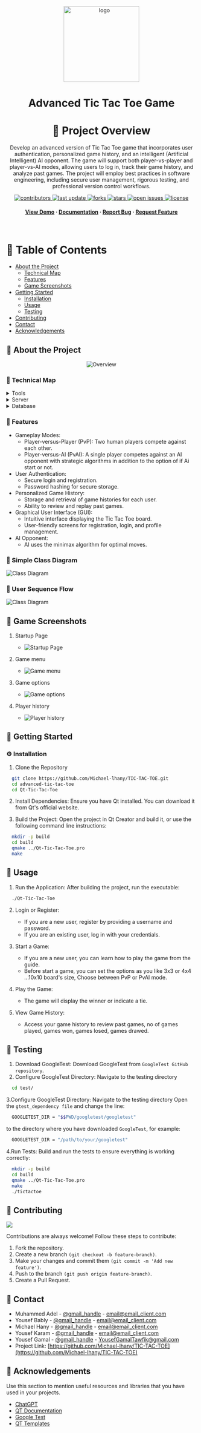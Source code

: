                     
  

<div align="center">

  <img src="TicTacToeLast - Copy/images/icon.png"   alt="logo" width="200" height="auto" />
  <h1>Advanced Tic Tac Toe Game</h1>
  
  <!-- Table of Contents -->
# :notebook_with_decorative_cover: Project Overview                                                          
  Develop an advanced version of Tic Tac Toe game that incorporates user authentication,
personalized game history, and an intelligent (Artificial Intelligent) AI opponent. The game will
support both player-vs-player and player-vs-AI modes, allowing users to log in, track their game
history, and analyze past games. The project will employ best practices in software
engineering, including secure user management, rigorous testing, and professional version
control workflows.
  
<!-- Badges -->
<p>
  <a href="https://github.com/Michael-lhany/TIC-TAC-TOE/graphs/contributors">
    <img src="https://img.shields.io/github/contributors/Michael-lhany/TIC-TAC-TOE" alt="contributors" />
  </a>
  <a href="">
    <img src="https://img.shields.io/github/last-commit/Michael-lhany/TIC-TAC-TOE" alt="last update" />
  </a>
  <a href="https://github.com/Michael-lhany/TIC-TAC-TOE/network/members">
    <img src="https://img.shields.io/github/forks/Michael-lhany/TIC-TAC-TOE" alt="forks" />
  </a>
  <a href="https://github.com/Michael-lhany/TIC-TAC-TOE/stargazers">
    <img src="https://img.shields.io/github/stars/Michael-lhany/TIC-TAC-TOE" alt="stars" />
  </a>
  <a href="https://github.com/Michael-lhany/TIC-TAC-TOE/issues/">
    <img src="https://img.shields.io/github/issues/Michael-lhany/TIC-TAC-TOE" alt="open issues" />
  </a>
  <a href="https://github.com/Michael-lhany/TIC-TAC-TOE/master/LICENSE">
    <img src="https://img.shields.io/github/license/Michael-lhany/TIC-TAC-TOE.svg" alt="license" />
  </a>
</p>
   
<h4>
    <a href="https://github.com/Michael-lhany/TIC-TAC-TOE/overview.gif">View Demo</a>
  <span> · </span>
    <a href="https://github.com/Michael-lhany/TIC-TAC-TOE/TicTacToe SRS.doc">Documentation</a>
  <span> · </span>
    <a href="https://github.com/Michael-lhany/TIC-TAC-TOE/issues/">Report Bug</a>
  <span> · </span>
    <a href="https://github.com/Michael-lhany/TIC-TAC-TOE/issues/">Request Feature</a>
  </h4>
</div>

<br />

<!-- Table of Contents -->
# :notebook_with_decorative_cover: Table of Contents                                                                                                    
- [About the Project](#star2-about-the-project)
  * [Technical Map](#space_invader-tech-stack)
  * [Features](#dart-features)
  * [Game Screenshots](#key-environment-variables)
- [Getting Started](#toolbox-getting-started)
  * [Installation](#gear-installation)
  * [Usage](#toolbox)
  * [Testing](#bangbang-prerequisites)
- [Contributing](#wave-contributing)
- [Contact](#handshake-contact)
- [Acknowledgements](#gem-acknowledgements)
  

<!-- About the Project -->
## :star2: About the Project

<div align="center">
  <img src="overview.gif" alt="Overview" />
</div>

<!-- Tools -->
### :space_invader: Technical Map

<details>
  <summary>Tools</summary>
  <ul>
    <li><a href="https://visualstudio.microsoft.com/">VisualStudio</a></li>
    <li><a href="https://www.jetbrains.com/clion/">CLion</a></li>
    <li><a href="https://www.qt.io/product/development-tools">GUI Framework: Qt</a></li>
    <li><a href="https://en.wikipedia.org/wiki/Google_Test">GoogleTest framework</a></li>
    <li><a href="https://doc.qt.io/qt-6/qmake-manual.html">Qmake</a></li>
  </ul>
</details>

<details>
  <summary>Server</summary>
  <ul>
    <li><a href="https://github.com/">Git & Github</a></li>
  </ul>
</details>

<details>
<summary>Database</summary>
  <ul>
    <li><a href="https://www.mysql.com/">MySQL</a></li>
  </ul>
</details>

<!-- Features -->
### :dart: Features

- Gameplay Modes:
     * Player-versus-Player (PvP): Two human players compete against each other.
     * Player-versus-AI (PvAI): A single player competes against an AI opponent with strategic algorithms in addition to the option of if Ai start or not.
- User Authentication:
     * Secure login and registration.
     * Password hashing for secure storage.
- Personalized Game History:
     * Storage and retrieval of game histories for each user.
     * Ability to review and replay past games.
- Graphical User Interface (GUI):
     * Intuitive interface displaying the Tic Tac Toe board.
     * User-friendly screens for registration, login, and profile management.
- AI Opponent:
     * AI uses the minimax algorithm for optimal moves.

<!-- Simple Class Diagram -->
### :art: Simple Class Diagram
![Class Diagram](https://github.com/Michael-lhany/TIC-TAC-TOE/blob/main/simple%20class%20diagram.png)

<!-- User Sequence Flow -->
### :key: User Sequence Flow
![Class Diagram](https://github.com/Michael-lhany/TIC-TAC-TOE/blob/main/SequenceDiagram.png)

<!-- Game Screenshots -->
##  :art: Game Screenshots
1. Startup Page

   - ![Startup Page](https://github.com/Michael-lhany/TIC-TAC-TOE/blob/main/asserts/Capture.PNG)

2. Game menu

   - ![Game menu](https://github.com/Michael-lhany/TIC-TAC-TOE/blob/main/asserts/Capture2.PNG)

3. Game options

   - ![Game options](https://github.com/Michael-lhany/TIC-TAC-TOE/blob/main/asserts/Capture3.PNG)

4. Player history

   - ![Player history](https://github.com/Michael-lhany/TIC-TAC-TOE/blob/main/asserts/Capture4.PNG)

<!-- Getting Started -->
## 	:toolbox: Getting Started

<!-- Installation -->
### :gear: Installation
1. Clone the Repository
```bash
  git clone https://github.com/Michael-lhany/TIC-TAC-TOE.git
  cd advanced-tic-tac-toe
  cd Qt-Tic-Tac-Toe
```
2. Install Dependencies: Ensure you have Qt installed. You can download it from Qt's official website.

3. Build the Project: Open the project in Qt Creator and build it, or use the following command line instructions:
```bash
  mkdir -p build
  cd build
  qmake ../Qt-Tic-Tac-Toe.pro
  make
```

<!-- Usage -->
## :eyes: Usage
1. Run the Application: After building the project, run the executable:
```bash
  ./Qt-Tic-Tac-Toe
```
2. Login or Register:
     - If you are a new user, register by providing a username and password.
     - If you are an existing user, log in with your credentials.

3. Start a Game:
     - If you are a new user, you can learn how to play the game from the guide.
     - Before start a game, you can set the options as you like 3x3 or 4x4 ...10x10 board's size, Choose between PvP or PvAI mode.

4. Play the Game:
     - The game will display the winner or indicate a tie.

5. View Game History:
     - Access your game history to review past games, no of games played, games won, games losed, games drawed.

<!-- Testing -->
## 	:toolbox: Testing
1. Download GoogleTest: Download GoogleTest from `GoogleTest GitHub repository`.
2. Configure GoogleTest Directory: Navigate to the testing directory
```bash
  cd test/
```
3.Configure GoogleTest Directory: Navigate to the testing directory Open the `gtest_dependency file` and change the line:
```bash
  GOOGLETEST_DIR = "$$PWD/googletest/googletest"
```
  to the directory where you have downloaded `GoogleTest`, for example:
```bash
  GOOGLETEST_DIR = "/path/to/your/googletest"
```
4.Run Tests: Build and run the tests to ensure everything is working correctly:
```bash
  mkdir -p build
  cd build
  qmake ../Qt-Tic-Tac-Toe.pro
  make
  ./tictactoe
```

<!-- Contributing -->
## :wave: Contributing

<a href="https://github.com/Louis3797/awesome-readme-template/graphs/contributors">
  <img src="https://contrib.rocks/image?repo=Louis3797/awesome-readme-template" />
</a>


Contributions are always welcome! Follow these steps to contribute:
  1. Fork the repository.
  2. Create a new branch `(git checkout -b feature-branch)`.
  3. Make your changes and commit them `(git commit -m 'Add new feature')`.
  4. Push to the branch `(git push origin feature-branch)`.
  5. Create a Pull Request.


<!-- Contact -->
## :handshake: Contact

- Muhammed Adel - [@gmail_handle](https://gmail.com/twitter_handle) - email@email_client.com
- Yousef Bably - [@gmail_handle](https://gmail.com/twitter_handle) - email@email_client.com
- Michael Hany - [@gmail_handle](https://gmail.com/twitter_handle) - email@email_client.com
- Yousef Karam - [@gmail_handle](https://gmail.com/twitter_handle) - email@email_client.com
- Yousef Gamal - [@gmail_handle](https://gmail.com/twitter_handle) - YousefGamalTawfik@gmail.com
- Project Link: [https://github.com/Michael-lhany/TIC-TAC-TOE](https://github.com/Michael-lhany/TIC-TAC-TOE)

<!-- Acknowledgments -->
## :gem: Acknowledgements

Use this section to mention useful resources and libraries that you have used in your projects.

 - [ChatGPT](https://shields.io/)
 - [QT Documentation](https://doc.qt.io/)
 - [Google Test](https://github.com/google/googletest)
 - [QT Templates](https://doc.qt.io/qt-6/qtquicktemplates2-index.html)

